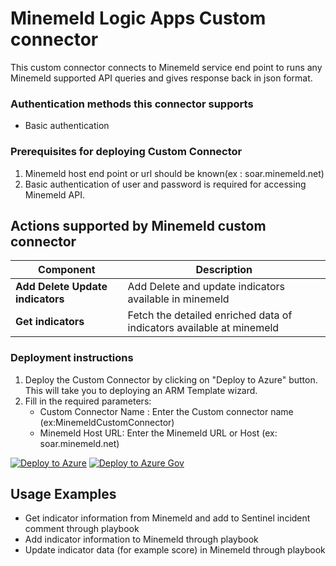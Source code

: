 # Minemeld Logic Apps Custom connector

This custom connector connects to Minemeld service end point to runs any Minemeld supported API queries and gives response back in json format.
### Authentication methods this connector supports

*  Basic authentication

### Prerequisites for deploying Custom Connector
1. Minemeld host end point or url should be known(ex : soar.minemeld.net)
2. Basic authentication of user and password is required for accessing Minemeld API.


## Actions supported by Minemeld custom connector

| Component | Description |
| --------- | -------------- |
| **Add Delete Update indicators** | Add Delete and update indicators available in minemeld |
| **Get indicators** | Fetch the detailed enriched data of indicators available at minemeld |


### Deployment instructions 
1. Deploy the Custom Connector by clicking on "Deploy to Azure" button. This will take you to deploying an ARM Template wizard.
2. Fill in the required parameters:
    * Custom Connector Name : Enter the Custom connector name (ex:MinemeldCustomConnector)
    * Minemeld Host URL: Enter the Minemeld URL or Host (ex: soar.minemeld.net)

[![Deploy to Azure](https://aka.ms/deploytoazurebutton)](https://portal.azure.com/#create/Microsoft.Template/uri/https%3A%2F%2Fraw.githubusercontent.com%2FAzure%2FAzure-Sentinel%2Fmaster%2FSolutions%2FMinemeld%2FPlaybooks%2FCustomConnector%2FMinemeldCustomConnector%2Fazuredeploy.json)
[![Deploy to Azure Gov](https://aka.ms/deploytoazuregovbutton)](https://portal.azure.us/#create/Microsoft.Template/uri/https%3A%2F%2Fraw.githubusercontent.com%2FAzure%2FAzure-Sentinel%2FSolutions%2F%Minemeld%2FPlaybooks%2FCustomConnector%2FMinemeldCustomConnector%2Fazuredeploy.json)

## Usage Examples
* Get indicator information from Minemeld and add to Sentinel incident comment through playbook
* Add indicator information to Minemeld through playbook
* Update indicator data (for example score) in Minemeld through playbook
